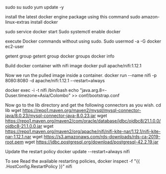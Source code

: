 sudo su
sudo yum update -y

install the latest docker engine package using this command 
sudo amazon-linux-extras install docker

sudo service docker start
Sudo systemctl enable docker 

 execute Docker commands without using sudo.
 Sudo usermod -a -G docker ec2-user
 
 getent group
 getent group docker 
 groups 
 docker info
 
  Build docker container with nifi image 
  docker pull apache/nifi:1.12.1
  
  Now we run the pulled image inside a container.
docker run --name nifi -p 8080:8080 -d apache/nifi:1.12.1 --restart=always 

docker exec -i -t nifi /bin/bash
echo "java.arg.8=-Duser.timezone=Asia/Colombo" >> conf/bootstrap.conf


Now go to the lib directory and get the following connectors as you wish.
cd lib
wget https://repo1.maven.org/maven2/mysql/mysql-connector-java/8.0.23/mysql-connector-java-8.0.23.jar
wget https://repo1.maven.org/maven2/com/oracle/database/jdbc/ojdbc8/21.1.0.0/ojdbc8-21.1.0.0.jar
wget https://repo1.maven.org/maven2/org/apache/nifi/nifi-kite-nar/1.12.1/nifi-kite-nar-1.12.1.nar
wget https://s3.amazonaws.com/rds-downloads/rds-ca-2019-root.pem
wget https://jdbc.postgresql.org/download/postgresql-42.2.19.jar

Update the restart policy
docker update --restart=always nifi

To see Read the available restarting policies,
docker inspect -f "{{ .HostConfig.RestartPolicy }}" nifi
